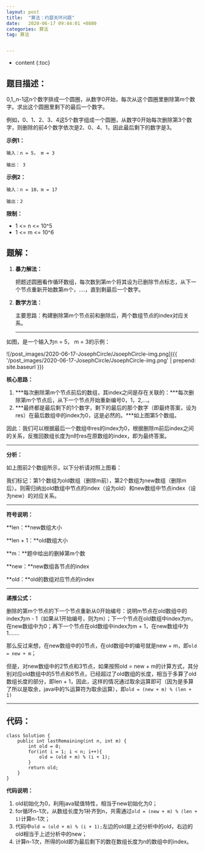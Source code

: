 ```yaml
---
layout: post
title:  "算法：约瑟夫环问题"
date:   2020-06-17 09:44:01 +0800
categories: 算法
tag: 算法


---
```



* content
{:toc}


## 题目描述：

0,1,,n-1这n个数字排成一个圆圈，从数字0开始，每次从这个圆圈里删除第m个数字。求出这个圆圈里剩下的最后一个数字。

例如，0、1、2、3、4这5个数字组成一个圆圈，从数字0开始每次删除第3个数字，则删除的前4个数字依次是2、0、4、1，因此最后剩下的数字是3。

**示例1：**

```
输入：n = 5， m = 3

输出： 3
```

**示例2：**

```
输入：n = 10，m = 17

输出：2
```

**限制：**

- 1 <= n <= 10^5
- 1 <= m <= 10^6

## 题解：

1. **暴力解法：**

   把题述圆圈看作循环数组，每次数到第m个将其设为已删除节点标志，从下一个节点重新开始数第m个，....，直到剩最后一个数字。

2. **数学方法：**

   主要思路：构建删除第m个节点前和删除后，两个数组节点的index对应关系。

   ------

   

如图，是一个输入为n = 5， m = 3的示例：

![/post_images/2020-06-17-JosephCircle/JsoephCircle-img.png]({{ '/post_images/2020-06-17-JosephCircle/JsoephCircle-img.png' | prepend: site.baseurl  }})

**核心思路：**

1. ***每次删除第m个节点前后的数组，其index之间是存在关联的：***每次删除第m个节点后，从下一个节点开始重新编号0，1，2,...。
2. ***最终都是最后剩下的1个数字，剩下的最后的那个数字（即最终答案，设为res）在最后数组中的index为0，这是必然的。***如上图第5个数组。

因此：我们可以根据最后一个数组中res的index为0，根据删除m前后index之间的关系，反推回数组长度为n时res在原数组的index，即为最终答案。

------



**分析：**

如上图前2个数组所示，以下分析请对照上图看：

我们标记：第1个数组为old数组（删除m前），第2个数组为new数组（删除m后）。则需归纳出old数组中节点的index（设为old）和new数组中节点index（设为new）的对应关系。

------

**符号说明：**

**len：**new数组大小

**len + 1：**old数组大小

**m：**题中给出的删掉第m个数

**new：**new数组各节点的index

**old：**old的数组对应节点的index

------

**递推公式：**

删除的第m个节点的下一个节点重新从0开始编号：说明m节点在old数组中的index为m - 1（如果从1开始编号，则为m）；下一个节点在old数组中index为m，在new数组中为0；再下一个节点在old数组中index为m + 1，在new数组中为1.......

那么反过来想，在new数组中的0节点，在old数组中的编号就是new + m，即`old = new + m`；

但是，对new数组中的2节点和3节点，如果按照old = new + m的计算方式，其分别对应old数组中的5节点和6节点，已经超过了old数组的长度，相当于多算了old数组长度的部分，即len + 1，因此，这样的情况通过取余运算即可（因为是多算了所以是取余，java中的%运算符为取余运算），即`old = (new + m) % (len + 1)`

------



## **代码：**

```
class Solution {
    public int lastRemaining(int n, int m) {
        int old = 0;
        for(int i = 1; i < n; i++){
            old = (old + m) % (i + 1);
        }
        return old;
    }
}
```

**代码说明：**

1. old初始化为0，利用java赋值特性，相当于new初始化为0；
2. for循环n-1次，从数组长度为1补齐到n，共需通过`old = (new + m) % (len + 1)`计算n-1次；
3. 代码中`old = (old + m) % (i + 1);`左边的old是上述分析中的old，右边的old相当于上述分析中的new；
4. 计算n-1次，所得的old即为最后剩下的数在数组长度为n的数组中的index。